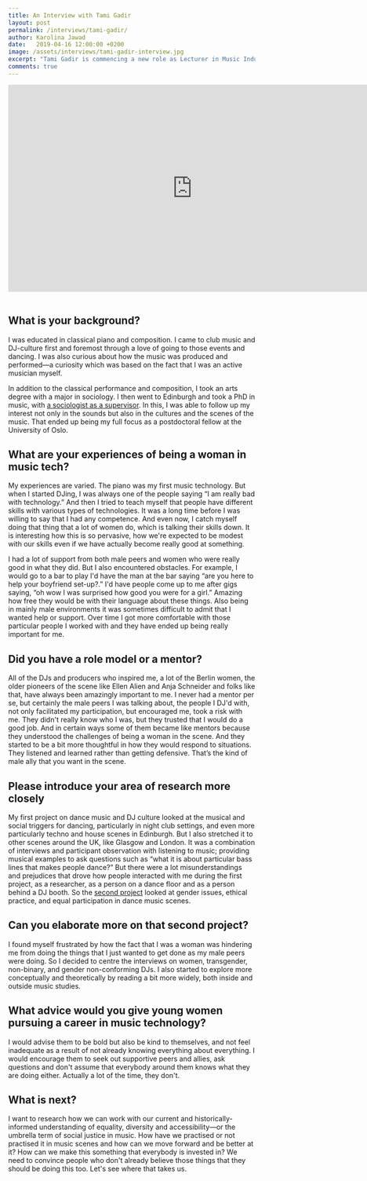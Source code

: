 ```yaml
---
title: An Interview with Tami Gadir
layout: post
permalink: /interviews/tami-gadir/
author: Karolina Jawad
date:   2019-04-16 12:00:00 +0200
image: /assets/interviews/tami-gadir-interview.jpg
excerpt: "Tami Gadir is commencing a new role as Lecturer in Music Industry at RMIT University in Melbourne Australia. Gadir has completed a postdoctoral research fellowship at the University of Oslo and holds a PhD from the University of Edinburgh supervised by Simon Frith. Gadir’s research addresses the various mechanisms that promote or hinder participation in musical cultures, through the sounds, technologies, and cultures of contemporary, electronically-produced dance music. Such themes will feature in a forthcoming book with Bloomsbury Academic press, based on eight years of participant observation and interviews with DJs, producers, and clubbers in international electronic dance music communities. The book provides an expressly critical feminist-intersectional, anti-capitalist appraisal of dance music cultures as a counterpoint to the dominant utopian, celebratory interpretations of underground scenes by scholars, media, and fans. Gadir is a co-founding committee member of GeMus: Gender and Music Network and an active DJ."
comments: true
---
```


<div class="videoWrapper">
<iframe width="750" height="422" src="https://www.youtube.com/embed/DoO9mq3khGQ" frameborder="0" allow="accelerometer; autoplay; encrypted-media; gyroscope; picture-in-picture" allowfullscreen></iframe>
</div>

<br />

## What is your background?

I was educated in classical piano and composition. I came to club music and DJ-culture first and foremost through a love of going to those events and dancing. I was also curious about how the music was produced and performed—a curiosity which was based on the fact that I was an active musician myself.  

In addition to the classical performance and composition, I took an arts degree with a major in sociology. I then went to Edinburgh and took a PhD in music, with [a sociologist as a supervisor](https://www.eca.ed.ac.uk/profile/prof-simon-frith). In this, I was able to follow up my interest not only in the sounds but also in the cultures and the scenes of the music. That ended up being my full focus as a postdoctoral fellow at the University of Oslo.  

## What are your experiences of being a woman in music tech?

My experiences are varied. The piano was my first music technology. But when I started DJing, I was always one of the people saying “I am really bad with technology.” And then I tried to teach myself that people have different skills with various types of technologies. It was a long time before I was willing to say that I had any competence. And even now, I catch myself doing that thing that a lot of women do, which is talking their skills down. It is interesting how this is so pervasive, how we're expected to be modest with our skills even if we have actually become really good at something.

I had a lot of support from both male peers and women who were really good in what they did. But I also encountered obstacles. For example, I would go to a bar to play I'd have the man at the bar saying “are you here to help your boyfriend set-up?.” I'd have people come up to me after gigs saying, “oh wow I was surprised how good you were for a girl.” Amazing how free they would be with their language about these things. Also being in mainly male environments it was sometimes difficult to admit that I wanted help or support. Over time I got more comfortable with those particular people I worked with and they have ended up being really important for me.


## Did you have a role model or a mentor?

All of the DJs and producers who inspired me, a lot of the Berlin women, the older pioneers of the scene like Ellen Alien and Anja Schneider and folks like that, have always been amazingly important to me. I never had a mentor per se, but certainly the male peers I was talking about, the people I DJ'd with, not only facilitated my participation, but encouraged me, took a risk with me. They didn't really know who I was, but they trusted that I would do a good job. And in certain ways some of them became like mentors because they understood the challenges of being a woman in the scene. And they started to be a bit more thoughtful in how they would respond to situations. They listened and learned rather than getting defensive. That’s the kind of male ally that you want in the scene.

## Please introduce your area of research more closely

My first project on dance music and DJ culture looked at the musical and social triggers for dancing, particularly in night club settings, and even more particularly techno and house scenes in Edinburgh. But I also stretched it to other scenes around the UK, like Glasgow and London. It was a combination of interviews and participant observation with listening to music; providing musical examples to ask questions such as “what it is about particular bass lines that makes people dance?”
But there were a lot misunderstandings and prejudices that drove how people interacted with me during the first project, as a researcher, as a person on a dance floor and as a person behind a DJ booth. So the [second project](https://www.tandfonline.com/doi/full/10.1080/07494467.2016.1176767#.V6hqg5N94xc) looked at gender issues, ethical practice, and equal participation in dance music scenes.

## Can you elaborate more on that second project?

I found myself frustrated by how the fact that I was a woman was hindering me from doing the things that I just wanted to get done as my male peers were doing. So I decided to centre the interviews on women, transgender, non-binary, and gender non-conforming DJs. I also started to explore more conceptually and theoretically by reading a bit more widely, both inside and outside music studies.

## What advice would you give young women pursuing a career in music technology?

I would advise them to be bold but also be kind to themselves, and not feel inadequate as a result of not already knowing everything about everything. I would encourage them to seek out supportive peers and allies, ask questions and don't assume that everybody around them knows what they are doing either. Actually a lot of the time, they don't.

## What is next?

I want to research how we can work with our current and historically-informed understanding of equality, diversity and accessibility—or the umbrella term of social justice in music. How have we practised or not practised it in music scenes and how can we move forward and be better at it? How can we make this something that everybody is invested in? We need to convince people who don't already believe those things that they should be doing this too. Let's see where that takes us.
